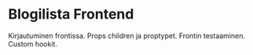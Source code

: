 # Blogilista Frontend

Kirjautuminen frontissa. Props children ja proptypet. Frontin testaaminen. Custom hookit.
